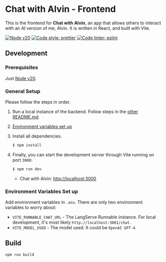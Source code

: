 # Chat with Alvin - Frontend

This is the frontend for **Chat with Alvin**, an app that allows others to interact with an AI version of me, Alvin. It is written in React, and built with Vite.

<a href="https://github.com/nvm-sh/nvm">
    <img alt="Node v20" src="https://img.shields.io/badge/node-v20-green.svg" /></a>
<a href="https://prettier.io/">
    <img alt="Code style: prettier" src="https://img.shields.io/badge/code_style-prettier-ff69b4.svg" /></a>
<a href="https://eslint.org/">
    <img alt="Code linter: eslint" src="https://img.shields.io/badge/code%20linter-eslint-4b32c3?style=flat"></a>

## Development

### Prerequisites

Just [Node v20](https://github.com/nvm-sh/nvm).

### General Setup

Please follow the steps in order.

1. Run a local instance of the backend. Follow steps in the [other README.md](../backend/README.md).
2. [Environment variables set up](#environment-variables-set-up)
3. Install all dependencies.

    ```bash
    $ npm install
    ```

4. Finally, you can start the development server through Vite running on port `3000`:

    ```bash
    $ npm run dev
    ```

    - Chat with Alvin: [http://localhost:3000](http://localhost:3000)

### Environment Variables Set up

Add environment variables in `.env`. There are only two environment variables to worry about:

-   `VITE_RUNNABLE_CHAT_URL` - The LangServe Runnable instance. For local development, it's most likely `http://localhost:3001/chat`.
-   `VITE_MODEL_USED` - The model used. It could be `OpenAI GPT-4`.

## Build

`npm run build`
